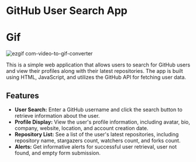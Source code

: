# GitHub User Search App

# Gif

![ezgif com-video-to-gif-converter](https://github.com/tubayapa/GitHub-User-Search-App/assets/147662888/c3093b10-d7a7-41b2-bfd7-fc6af47e17d6)


This is a simple web application that allows users to search for GitHub users and view their profiles along with their latest repositories. The app is built using HTML, JavaScript, and utilizes the GitHub API for fetching user data.

## **Features**

- **User Search:** Enter a GitHub username and click the search button to retrieve information about the user.
- **Profile Display:** View the user's profile information, including avatar, bio, company, website, location, and account creation date.
- **Repository List:** See a list of the user's latest repositories, including repository name, stargazers count, watchers count, and forks count.
- **Alerts:** Get informative alerts for successful user retrieval, user not found, and empty form submission.




